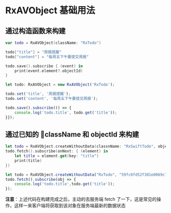 # RxAVObject 基础用法

## 通过构造函数来构建 

```swift
var todo = RxAVObject(className: "RxTodo")

todo["title"] = "周报提醒"
todo["content"] = "每周五下午要提交周报"

todo.save().subscribe { (event) in
    print(event.element?.objectId)
}
```
```typescript
let todo: RxAVObject = new RxAVObject('RxTodo');

todo.set('title', '周报提醒');
todo.set('content', '每周五下午要提交周报');

todo.save().subscribe(() => {
    console.log('todo.title', todo.get('title'));
}});
```

## 通过已知的 className 和 objectId 来构建 

```swift
let todo = RxAVObject.createWithoutData(classnName: "RxSwiftTodo", objectId: "59fc0fd52f301e0069c76a67")
todo.fetch().subscribe(onNext: { (element) in
    let title = element.get(key: "title")
    print(title)
})
```

```typescript
let todo = RxAVObject.createWithoutData("RxTodo", "59fc0fd52f301e0069c76a67");
todo.fetch().subscribe(obj => {
    console.log('todo.title',todo.get('title'));
});
```

**注意**：上述代码在构建完成之后，主动的去服务端 fetch 了一下，这是常见的操作，这样一来客户端将获取到该对象在服务端最新的数据状态





